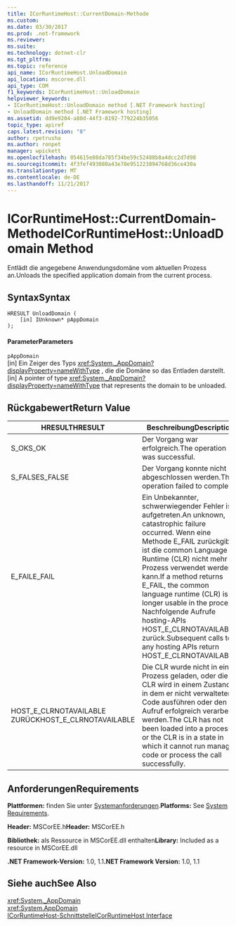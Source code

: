 ```yaml
---
title: ICorRuntimeHost::CurrentDomain-Methode
ms.custom: 
ms.date: 03/30/2017
ms.prod: .net-framework
ms.reviewer: 
ms.suite: 
ms.technology: dotnet-clr
ms.tgt_pltfrm: 
ms.topic: reference
api_name: ICorRuntimeHost.UnloadDomain
api_location: mscoree.dll
api_type: COM
f1_keywords: ICorRuntimeHost::UnloadDomain
helpviewer_keywords:
- ICorRuntimeHost::UnloadDomain method [.NET Framework hosting]
- UnloadDomain method [.NET Framework hosting]
ms.assetid: dd9e9204-a80d-44f3-8192-779224b35056
topic_type: apiref
caps.latest.revision: "8"
author: rpetrusha
ms.author: ronpet
manager: wpickett
ms.openlocfilehash: 054615e08da785f34be59c52488b8a4dcc2d7d98
ms.sourcegitcommit: 4f3fef493080a43e70e951223894768d36ce430a
ms.translationtype: MT
ms.contentlocale: de-DE
ms.lasthandoff: 11/21/2017
---
```

# <a name="icorruntimehostunloaddomain-method"></a><span data-ttu-id="1607f-102">ICorRuntimeHost::CurrentDomain-Methode</span><span class="sxs-lookup"><span data-stu-id="1607f-102">ICorRuntimeHost::UnloadDomain Method</span></span>
<span data-ttu-id="1607f-103">Entlädt die angegebene Anwendungsdomäne vom aktuellen Prozess an.</span><span class="sxs-lookup"><span data-stu-id="1607f-103">Unloads the specified application domain from the current process.</span></span>  
  
## <a name="syntax"></a><span data-ttu-id="1607f-104">Syntax</span><span class="sxs-lookup"><span data-stu-id="1607f-104">Syntax</span></span>  
  
```  
HRESULT UnloadDomain (  
    [in] IUnknown* pAppDomain  
);  
```  
  
#### <a name="parameters"></a><span data-ttu-id="1607f-105">Parameter</span><span class="sxs-lookup"><span data-stu-id="1607f-105">Parameters</span></span>  
 `pAppDomain`  
 <span data-ttu-id="1607f-106">[in] Ein Zeiger des Typs <xref:System._AppDomain?displayProperty=nameWithType> , die die Domäne so das Entladen darstellt.</span><span class="sxs-lookup"><span data-stu-id="1607f-106">[in] A pointer of type <xref:System._AppDomain?displayProperty=nameWithType> that represents the domain to be unloaded.</span></span>  
  
## <a name="return-value"></a><span data-ttu-id="1607f-107">Rückgabewert</span><span class="sxs-lookup"><span data-stu-id="1607f-107">Return Value</span></span>  
  
|<span data-ttu-id="1607f-108">HRESULT</span><span class="sxs-lookup"><span data-stu-id="1607f-108">HRESULT</span></span>|<span data-ttu-id="1607f-109">Beschreibung</span><span class="sxs-lookup"><span data-stu-id="1607f-109">Description</span></span>|  
|-------------|-----------------|  
|<span data-ttu-id="1607f-110">S_OK</span><span class="sxs-lookup"><span data-stu-id="1607f-110">S_OK</span></span>|<span data-ttu-id="1607f-111">Der Vorgang war erfolgreich.</span><span class="sxs-lookup"><span data-stu-id="1607f-111">The operation was successful.</span></span>|  
|<span data-ttu-id="1607f-112">S_FALSE</span><span class="sxs-lookup"><span data-stu-id="1607f-112">S_FALSE</span></span>|<span data-ttu-id="1607f-113">Der Vorgang konnte nicht abgeschlossen werden.</span><span class="sxs-lookup"><span data-stu-id="1607f-113">The operation failed to complete.</span></span>|  
|<span data-ttu-id="1607f-114">E_FAIL</span><span class="sxs-lookup"><span data-stu-id="1607f-114">E_FAIL</span></span>|<span data-ttu-id="1607f-115">Ein Unbekannter, schwerwiegender Fehler ist aufgetreten.</span><span class="sxs-lookup"><span data-stu-id="1607f-115">An unknown, catastrophic failure occurred.</span></span> <span data-ttu-id="1607f-116">Wenn eine Methode E_FAIL zurückgibt, ist die common Language Runtime (CLR) nicht mehr im Prozess verwendet werden kann.</span><span class="sxs-lookup"><span data-stu-id="1607f-116">If a method returns E_FAIL, the common language runtime (CLR) is no longer usable in the process.</span></span> <span data-ttu-id="1607f-117">Nachfolgende Aufrufe hosting-APIs HOST_E_CLRNOTAVAILABLE zurück.</span><span class="sxs-lookup"><span data-stu-id="1607f-117">Subsequent calls to any hosting APIs return HOST_E_CLRNOTAVAILABLE.</span></span>|  
|<span data-ttu-id="1607f-118">HOST_E_CLRNOTAVAILABLE ZURÜCK</span><span class="sxs-lookup"><span data-stu-id="1607f-118">HOST_E_CLRNOTAVAILABLE</span></span>|<span data-ttu-id="1607f-119">Die CLR wurde nicht in einen Prozess geladen, oder die CLR wird in einem Zustand, in dem er nicht verwalteten Code ausführen oder den Aufruf erfolgreich verarbeitet werden.</span><span class="sxs-lookup"><span data-stu-id="1607f-119">The CLR has not been loaded into a process, or the CLR is in a state in which it cannot run managed code or process the call successfully.</span></span>|  
  
## <a name="requirements"></a><span data-ttu-id="1607f-120">Anforderungen</span><span class="sxs-lookup"><span data-stu-id="1607f-120">Requirements</span></span>  
 <span data-ttu-id="1607f-121">**Plattformen:** finden Sie unter [Systemanforderungen](../../../../docs/framework/get-started/system-requirements.md).</span><span class="sxs-lookup"><span data-stu-id="1607f-121">**Platforms:** See [System Requirements](../../../../docs/framework/get-started/system-requirements.md).</span></span>  
  
 <span data-ttu-id="1607f-122">**Header:** MSCorEE.h</span><span class="sxs-lookup"><span data-stu-id="1607f-122">**Header:** MSCorEE.h</span></span>  
  
 <span data-ttu-id="1607f-123">**Bibliothek:** als Ressource in MSCorEE.dll enthalten</span><span class="sxs-lookup"><span data-stu-id="1607f-123">**Library:** Included as a resource in MSCorEE.dll</span></span>  
  
 <span data-ttu-id="1607f-124">**.NET Framework-Version:** 1.0, 1.1</span><span class="sxs-lookup"><span data-stu-id="1607f-124">**.NET Framework Version:** 1.0, 1.1</span></span>  
  
## <a name="see-also"></a><span data-ttu-id="1607f-125">Siehe auch</span><span class="sxs-lookup"><span data-stu-id="1607f-125">See Also</span></span>  
 <xref:System._AppDomain>  
 <xref:System.AppDomain>  
 [<span data-ttu-id="1607f-126">ICorRuntimeHost-Schnittstelle</span><span class="sxs-lookup"><span data-stu-id="1607f-126">ICorRuntimeHost Interface</span></span>](../../../../docs/framework/unmanaged-api/hosting/icorruntimehost-interface.md)
